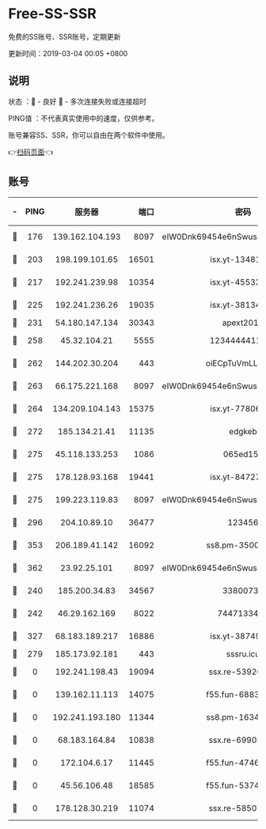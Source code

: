 # Free-SS-SSR

免费的SS账号、SSR账号，定期更新

更新时间：2019-03-04 00:05 +0800

## 说明

状态     ：🙂 - 良好 🙁 - 多次连接失败或连接超时

PING值   ：不代表真实使用中的速度，仅供参考。

账号兼容SS、SSR，你可以自由在两个软件中使用。

👉[扫码页面](https://liesauer.github.io/free-ss-ssr.github.io/)👈

## 账号

|-|PING|服务器|端口|密码|加密方式|区域|
|:----:|:----:|:-----:|-----:|:----:|:----:|:----:|
|🙂|176|139.162.104.193|8097|eIW0Dnk69454e6nSwuspv9DmS201tQ0D|aes-256-cfb|JP|
|🙂|203|198.199.101.65|16501|isx.yt-13481478|aes-256-cfb|US|
|🙂|217|192.241.239.98|10354|isx.yt-45533403|aes-256-cfb|US|
|🙂|225|192.241.236.26|19035|isx.yt-38134679|aes-256-cfb|US|
|🙂|231|54.180.147.134|30343|apext2019|chacha20|KR|
|🙂|258|45.32.104.21|5555|1234444411111|aes-256-cfb|SG|
|🙂|262|144.202.30.204|443|oiECpTuVmLLxk4Ts|aes-256-cfb|US|
|🙂|263|66.175.221.168|8097|eIW0Dnk69454e6nSwuspv9DmS201tQ0D|aes-256-cfb|US|
|🙂|264|134.209.104.143|15375|isx.yt-77806591|aes-256-cfb|SG|
|🙂|272|185.134.21.41|11135|edgkeb|aes-256-cfb|GB|
|🙂|275|45.118.133.253|1086|065ed15a|aes-256-cfb|SG|
|🙂|275|178.128.93.168|19441|isx.yt-84727803|aes-256-cfb|SG|
|🙂|275|199.223.119.83|8097|eIW0Dnk69454e6nSwuspv9DmS201tQ0D|aes-256-cfb|US|
|🙂|296|204.10.89.10|36477|123456|aes-256-cfb|US|
|🙂|353|206.189.41.142|16092|ss8.pm-35002158|aes-256-cfb|SG|
|🙂|362|23.92.25.101|8097|eIW0Dnk69454e6nSwuspv9DmS201tQ0D|aes-256-cfb|US|
|🙂|240|185.200.34.83|34567|33800731|aes-256-cfb|US|
|🙂|242|46.29.162.169|8022|7447133485|aes-256-cfb|RU|
|🙂|327|68.183.189.217|16886|isx.yt-38749717|aes-256-cfb|SG|
|🙁|279|185.173.92.181|443|sssru.icu|rc4-md5|RU|
|🙁|0|192.241.198.43|19094|ssx.re-53926078|aes-256-cfb|US|
|🙁|0|139.162.11.113|14075|f55.fun-68835122|aes-256-cfb|SG|
|🙁|0|192.241.193.180|11344|ss8.pm-16345934|aes-256-cfb|US|
|🙁|0|68.183.164.84|10838|ssx.re-69903190|aes-256-cfb|US|
|🙁|0|172.104.6.17|11445|f55.fun-47466889|aes-256-cfb|US|
|🙁|0|45.56.106.48|18585|f55.fun-53745027|aes-256-cfb|US|
|🙁|0|178.128.30.219|11074|ssx.re-58507780|aes-256-cfb|SG|

